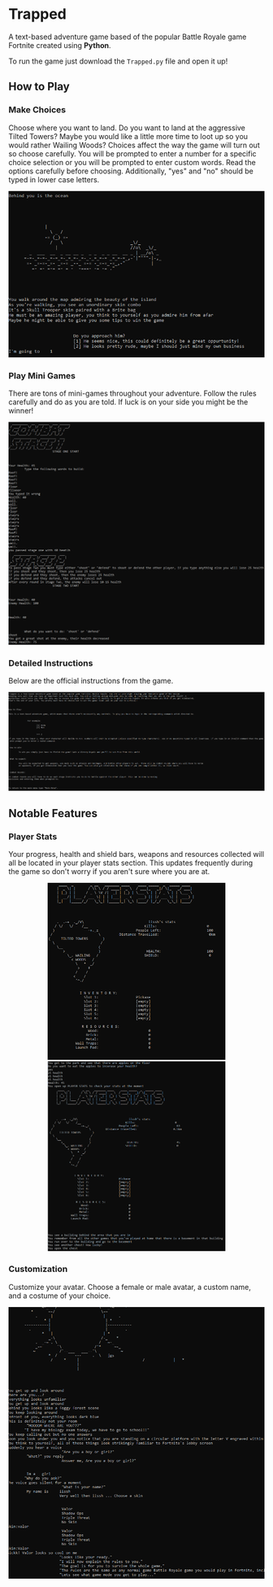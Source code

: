 # Trapped
A text-based adventure game based of the popular Battle Royale game Fortnite created using **Python**.

To run the game just download the `Trapped.py` file and open it up!

## How to Play
### Make Choices
Choose where you want to land. Do you want to land at the aggressive Tilted Towers? Maybe you would like a little more time to loot up so you would rather Wailing Woods? Choices affect the way the game will turn out so choose carefully. You will be prompted to enter a number for a specific choice selection or you will be prompted to enter custom words. Read the options carefully before choosing. Additionally, "yes" and "no" should be typed in lower case letters.
<p align="center">
  <img src="readme-img/makechoice.png"/>
</p>

### Play Mini Games
There are tons of mini-games throughout your adventure. Follow the rules carefully and do as you are told. If luck is on your side you might be the winner!
<p align="center">
  <img src="readme-img/minigames.png"/>
</p>

### Detailed Instructions
Below are the official instructions from the game.
<p align="center">
  <img src="readme-img/instructions.png"/>
</p>

## Notable Features
### Player Stats
Your progress, health and shield bars, weapons and resources collected will all be located in your player stats section. This updates frequently during the game so don't worry if you aren't sure where you are at.
<p align="center">
  <img src="readme-img/playerstats1.png" width="350" height="auto"/> <img src="readme-img/playerstats2.png" width="350" height="auto"/> 
</p>

### Customization
Customize your avatar. Choose a female or male avatar, a custom name, and a costume of your choice.

<p align="center">
  <img src="readme-img/makechoices.png"/>
</p>

